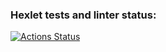 ### Hexlet tests and linter status:
[![Actions Status](https://github.com/SamIlias/js-starter-project-44/actions/workflows/hexlet-check.yml/badge.svg)](https://github.com/SamIlias/js-starter-project-44/actions)